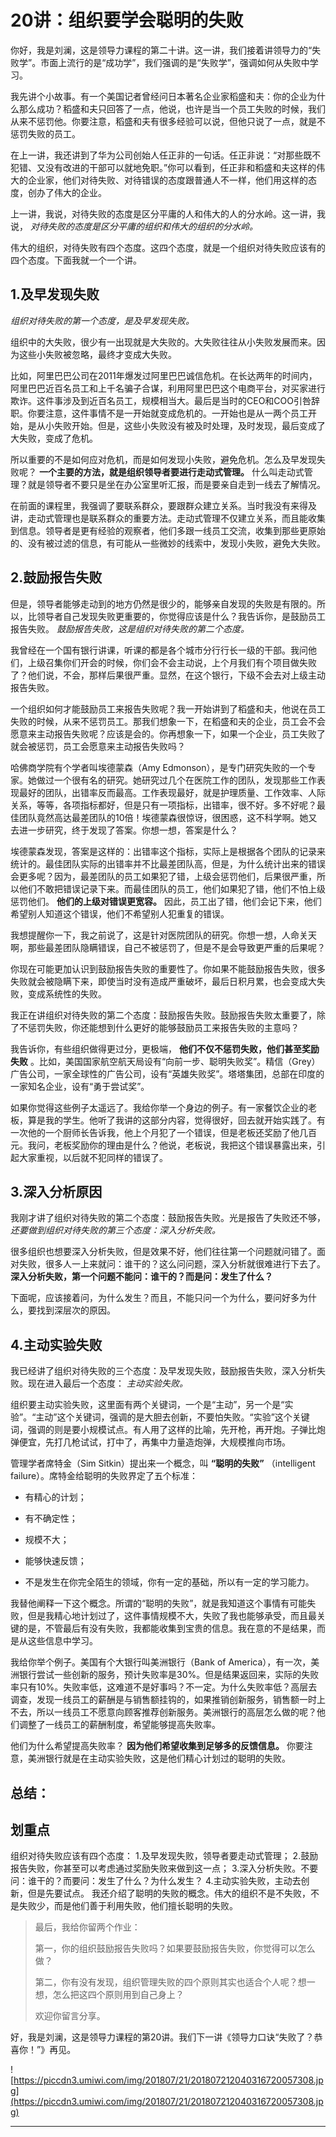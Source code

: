 # 20讲：组织要学会聪明的失败

你好，我是刘澜，这是领导力课程的第二十讲。这一讲，我们接着讲领导力的“失败学”。市面上流行的是“成功学”，我们强调的是“失败学”，强调如何从失败中学习。

我先讲个小故事。有一个美国记者曾经问日本著名企业家稻盛和夫：你的企业为什么那么成功？稻盛和夫只回答了一点，他说，也许是当一个员工失败的时候，我们从来不惩罚他。你要注意，稻盛和夫有很多经验可以说，但他只说了一点，就是不惩罚失败的员工。

在上一讲，我还讲到了华为公司创始人任正非的一句话。任正非说：“对那些既不犯错、又没有改进的干部可以就地免职。”你可以看到，任正非和稻盛和夫这样的伟大的企业家，他们对待失败、对待错误的态度跟普通人不一样，他们用这样的态度，创办了伟大的企业。

上一讲，我说，对待失败的态度是区分平庸的人和伟大的人的分水岭。这一讲，我说， *对待失败的态度是区分平庸的组织和伟大的组织的分水岭。*

伟大的组织，对待失败有四个态度。这四个态度，就是一个组织对待失败应该有的四个态度。下面我就一个一个讲。

## 1.及早发现失败

 *组织对待失败的第一个态度，是及早发现失败。*

组织中的大失败，很少有一出现就是大失败的。大失败往往从小失败发展而来。因为这些小失败被忽略，最终才变成大失败。

比如，阿里巴巴公司在2011年爆发过阿里巴巴诚信危机。在长达两年的时间内，阿里巴巴近百名员工和上千名骗子合谋，利用阿里巴巴这个电商平台，对买家进行欺诈。这件事涉及到近百名员工，规模相当大。最后是当时的CEO和COO引咎辞职。你要注意，这件事情不是一开始就变成危机的。一开始也是从一两个员工开始，是从小失败开始。但是，这些小失败没有被及时处理，及时发现，最后变成了大失败，变成了危机。

所以重要的不是如何应对危机，而是如何发现小失败，避免危机。怎么及早发现失败呢？ **一个主要的方法，就是组织领导者要进行走动式管理。** 什么叫走动式管理？就是领导者不要只是坐在办公室里听汇报，而是要亲自走到一线去了解情况。

在前面的课程里，我强调了要联系群众，要跟群众建立关系。当时我没有来得及讲，走动式管理也是联系群众的重要方法。走动式管理不仅建立关系，而且能收集到信息。领导者是更有经验的观察者，他们多跟一线员工交流，收集到那些更原始的、没有被过滤的信息，有可能从一些微妙的线索中，发现小失败，避免大失败。

## 2.鼓励报告失败

但是，领导者能够走动到的地方仍然是很少的，能够亲自发现的失败是有限的。所以，比领导者自己发现失败更重要的，你觉得应该是什么？我告诉你，是鼓励员工报告失败。 *鼓励报告失败，这是组织对待失败的第二个态度。*

我曾经在一个国有银行讲课，听课的都是各个城市分行行长一级的干部。我问他们，上级召集你们开会的时候，你们会不会主动说，上个月我们有个项目做失败了？他们说，不会，那样后果很严重。显然，在这个银行，下级不会去对上级主动报告失败。

一个组织如何才能鼓励员工来报告失败呢？我一开始讲到了稻盛和夫，他说在员工失败的时候，从来不惩罚员工。那我们想象一下，在稻盛和夫的企业，员工会不会愿意来主动报告失败呢？应该是会的。你再想象一下，如果一个企业，员工失败了就会被惩罚，员工会愿意来主动报告失败吗？

哈佛商学院有个学者叫埃德蒙森（Amy Edmonson），是专门研究失败的一个专家。她做过一个很有名的研究。她研究过几个在医院工作的团队，发现那些工作表现最好的团队，出错率反而最高。工作表现最好，就是护理质量、工作效率、人际关系，等等，各项指标都好，但是只有一项指标，出错率，很不好。多不好呢？最佳团队竟然高达最差团队的10倍！埃德蒙森很惊讶，很困惑，这不科学啊。她又去进一步研究，终于发现了答案。你想一想，答案是什么？

埃德蒙森发现，答案是这样的：出错率这个指标，实际上是根据各个团队的记录来统计的。最佳团队实际的出错率并不比最差团队高，但是，为什么统计出来的错误会更多呢？因为，最差团队的员工如果犯了错，上级会惩罚他们，后果很严重，所以他们不敢把错误记录下来。而最佳团队的员工，他们如果犯了错，他们不怕上级惩罚他们。 **他们的上级对错误更宽容。** 因此，员工出了错，他们会记下来，他们希望别人知道这个错误，他们不希望别人犯重复的错误。

我想提醒你一下，我之前说了，这是针对医院团队的研究。你想一想，人命关天啊，那些最差团队隐瞒错误，自己不被惩罚了，但是不是会导致更严重的后果呢？

你现在可能更加认识到鼓励报告失败的重要性了。你如果不能鼓励报告失败，很多失败就会被隐瞒下来，即使当时没有造成严重破坏，最后日积月累，也会变成大失败，变成系统性的失败。

我正在讲组织对待失败的第二个态度：鼓励报告失败。鼓励报告失败太重要了，除了不惩罚失败，你还能想到什么更好的能够鼓励员工来报告失败的主意吗？

我告诉你，有些组织做得更过分，更极端， **他们不仅不惩罚失败，他们甚至奖励失败** 。比如，美国国家航空航天局设有“向前一步、聪明失败奖”。精信（Grey）广告公司，一家全球性的广告公司，设有“英雄失败奖”。塔塔集团，总部在印度的一家知名企业，设有“勇于尝试奖”。

如果你觉得这些例子太遥远了。我给你举一个身边的例子。有一家餐饮企业的老板，算是我的学生。他听了我讲的这部分内容，觉得很好，回去就开始实践了。有一次他的一个厨师长告诉我，他上个月犯了一个错误，但是老板还奖励了他几百元。我问，老板奖励你的理由是什么？他说，老板说，我把这个错误暴露出来，引起大家重视，以后就不犯同样的错误了。

## 3.深入分析原因

我刚才讲了组织对待失败的第二个态度：鼓励报告失败。光是报告了失败还不够， *还要做到组织对待失败的第三个态度：深入分析失败。*

很多组织也想要深入分析失败，但是效果不好，他们往往第一个问题就问错了。面对失败，很多人一上来就问：谁干的？这么问问题，深入分析就很难进行下去了。 **深入分析失败，第一个问题不能问：谁干的？而是问：发生了什么？**

下面呢，应该接着问，为什么发生？而且，不能只问一个为什么，要问好多为什么，要找到深层次的原因。

## 4.主动实验失败

我已经讲了组织对待失败的三个态度：及早发现失败，鼓励报告失败，深入分析失败。现在进入最后一个态度： *主动实验失败。*

组织要主动实验失败，这里面有两个关键词，一个是“主动”，另一个是“实验”。“主动”这个关键词，强调的是大胆去创新，不要怕失败。“实验”这个关键词，强调的则是要小规模试点。有人用了这样的比喻，先开枪，再开炮。子弹比炮弹便宜，先打几枪试试，打中了，再集中力量造炮弹，大规模推向市场。

管理学者席特金（Sim Sitkin）提出来一个概念，叫 **“聪明的失败”** （intelligent failure）。席特金给聪明的失败界定了五个标准： 

* 有精心的计划；

* 有不确定性；

* 规模不大；

* 能够快速反馈；

* 不是发生在你完全陌生的领域，你有一定的基础，所以有一定的学习能力。

我替他阐释一下这个概念。所谓的“聪明的失败”，就是我知道这个事情有可能失败，但是我精心地计划过了，这件事情规模不大，失败了我也能够承受，而且最关键的是，不管最后有没有失败，我都能收集到宝贵的信息。我在意的不是结果，而是从这些信息中学习。

我给你举个例子。美国有个大银行叫美洲银行（Bank of America），有一次，美洲银行尝试一些创新的服务，预计失败率是30%。但是结果返回来，实际的失败率只有10%。失败率低，这难道不是好事吗？不一定。为什么失败率低？高层去调查，发现一线员工的薪酬是与销售额挂钩的，如果推销创新服务，销售额一时上不去，所以一线员工不愿意向顾客推荐创新服务。美洲银行的高层怎么做的呢？他们调整了一线员工的薪酬制度，希望能够提高失败率。

他们为什么希望提高失败率？ **因为他们希望收集到足够多的反馈信息。** 你要注意，美洲银行就是在主动实验失败，这是他们精心计划过的聪明的失败。

## 总结：

## 划重点

组织对待失败应该有四个态度：
1.及早发现失败，领导者要走动式管理；
2.鼓励报告失败，你甚至可以考虑通过奖励失败来做到这一点；
3.深入分析失败。不要问：谁干的？而要问：发生了什么？为什么发生？
4.主动实验失败，主动去创新，但是先要试点。
我还介绍了聪明的失败的概念。伟大的组织不是不失败，不是失败少，而是他们善于利用失败，他们擅长聪明的失败。

> 最后，我给你留两个作业：
> 
> 第一，你的组织鼓励报告失败吗？如果要鼓励报告失败，你觉得可以怎么做？
> 
> 第二，你有没有发现，组织管理失败的四个原则其实也适合个人呢？想一想，怎么把这四个原则用到自己身上？
> 
> 欢迎你留言分享。

好，我是刘澜，这是领导力课程的第20讲。我们下一讲《领导力口诀“失败了？恭喜你！”》再见。

![https://piccdn3.umiwi.com/img/201807/21/201807212040316720057308.jpg](https://piccdn3.umiwi.com/img/201807/21/201807212040316720057308.jpg)

---
